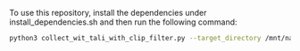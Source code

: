 
To use this repository, install the dependencies under install_dependencies.sh and then run the following command:

```bash
python3 collect_wit_tali_with_clip_filter.py --target_directory /mnt/nas/datasets/tali-wit/ --res 360p --num_threads 16 --sleep_duration 0.0 --pool_type Process --starting 0 --ending 100000 --clip_cutoff 0.5
```